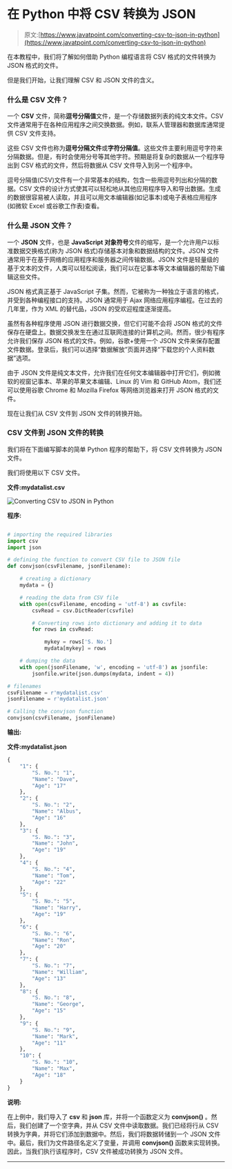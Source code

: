 # 在 Python 中将 CSV 转换为 JSON

> 原文:[https://www.javatpoint.com/converting-csv-to-json-in-python](https://www.javatpoint.com/converting-csv-to-json-in-python)

在本教程中，我们将了解如何借助 Python 编程语言将 CSV 格式的文件转换为 JSON 格式的文件。

但是我们开始，让我们理解 CSV 和 JSON 文件的含义。

### 什么是 CSV 文件？

一个 **CSV** 文件，简称**逗号分隔值**文件，是一个存储数据列表的纯文本文件。CSV 文件通常用于在各种应用程序之间交换数据。例如，联系人管理器和数据库通常提供 CSV 文件支持。

这些 CSV 文件也称为**逗号分隔文件**或**字符分隔值**。这些文件主要利用逗号字符来分隔数据。但是，有时会使用分号等其他字符。预期是将复杂的数据从一个程序导出到 CSV 格式的文件，然后将数据从 CSV 文件导入到另一个程序中。

逗号分隔值(CSV)文件有一个非常基本的结构，包含一些用逗号列出和分隔的数据。CSV 文件的设计方式使其可以轻松地从其他应用程序导入和导出数据。生成的数据很容易被人读取，并且可以用文本编辑器(如记事本)或电子表格应用程序(如微软 Excel 或谷歌工作表)查看。

### 什么是 JSON 文件？

一个 **JSON** 文件，也是 **JavaScript 对象符号**文件的缩写，是一个允许用户以标准数据交换格式(称为 JSON 格式)存储基本对象和数据结构的文件。JSON 文件通常用于在基于网络的应用程序和服务器之间传输数据。JSON 文件是轻量级的基于文本的文件，人类可以轻松阅读，我们可以在记事本等文本编辑器的帮助下编辑这些文件。

JSON 格式真正基于 JavaScript 子集。然而，它被称为一种独立于语言的格式，并受到各种编程接口的支持。JSON 通常用于 Ajax 网络应用程序编程。在过去的几年里，作为 XML 的替代品，JSON 的受欢迎程度逐渐提高。

虽然有各种程序使用 JSON 进行数据交换，但它们可能不会将 JSON 格式的文件保存在硬盘上。数据交换发生在通过互联网连接的计算机之间。然而，很少有程序允许我们保存 JSON 格式的文件。例如，谷歌+使用一个 JSON 文件来保存配置文件数据。登录后，我们可以选择“数据解放”页面并选择“下载您的个人资料数据”选项。

由于 JSON 文件是纯文本文件，允许我们在任何文本编辑器中打开它们，例如微软的视窗记事本、苹果的苹果文本编辑、Linux 的 Vim 和 GitHub Atom，我们还可以使用谷歌 Chrome 和 Mozilla Firefox 等网络浏览器来打开 JSON 格式的文件。

现在让我们从 CSV 文件到 JSON 文件的转换开始。

### CSV 文件到 JSON 文件的转换

我们将在下面编写脚本的简单 Python 程序的帮助下，将 CSV 文件转换为 JSON 文件。

我们将使用以下 CSV 文件。

**文件:mydatalist.csv**

![Converting CSV to JSON in Python](img/4b29a6967a4c2d38ffa9dfb39ae341c0.png)

**程序:**

```py

# importing the required libraries
import csv
import json

# defining the function to convert CSV file to JSON file
def convjson(csvFilename, jsonFilename):

    # creating a dictionary
    mydata = {}

    # reading the data from CSV file
    with open(csvFilename, encoding = 'utf-8') as csvfile:
        csvRead = csv.DictReader(csvfile)

        # Converting rows into dictionary and adding it to data
        for rows in csvRead:

            mykey = rows['S. No.']
            mydata[mykey] = rows

    # dumping the data
    with open(jsonFilename, 'w', encoding = 'utf-8') as jsonfile:
        jsonfile.write(json.dumps(mydata, indent = 4))

# filenames     
csvFilename = r'mydatalist.csv'
jsonFilename = r'mydatalist.json'

# Calling the convjson function
convjson(csvFilename, jsonFilename)

```

**输出:**

**文件:mydatalist.json**

```py
{
    "1": {
        "S. No.": "1",
        "Name": "Dave",
        "Age": "17"
    },
    "2": {
        "S. No.": "2",
        "Name": "Albus",
        "Age": "16"
    },
    "3": {
        "S. No.": "3",
        "Name": "John",
        "Age": "19"
    },
    "4": {
        "S. No.": "4",
        "Name": "Tom",
        "Age": "22"
    },
    "5": {
        "S. No.": "5",
        "Name": "Harry",
        "Age": "19"
    },
    "6": {
        "S. No.": "6",
        "Name": "Ron",
        "Age": "20"
    },
    "7": {
        "S. No.": "7",
        "Name": "William",
        "Age": "13"
    },
    "8": {
        "S. No.": "8",
        "Name": "George",
        "Age": "15"
    },
    "9": {
        "S. No.": "9",
        "Name": "Mark",
        "Age": "11"
    },
    "10": {
        "S. No.": "10",
        "Name": "Max",
        "Age": "18"
    }
}

```

**说明:**

在上例中，我们导入了 **csv** 和 **json** 库，并将一个函数定义为 **convjson()** 。然后，我们创建了一个空字典，并从 CSV 文件中读取数据。我们已经将行从 CSV 转换为字典，并将它们添加到数据中。然后，我们将数据转储到一个 JSON 文件中。最后，我们为文件路径名定义了变量，并调用 **convjson()** 函数来实现转换。因此，当我们执行该程序时，CSV 文件被成功转换为 JSON 文件。

* * *
